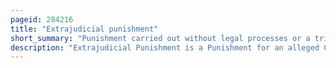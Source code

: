 ```yaml
---
pageid: 284216
title: "Extrajudicial punishment"
short_summary: "Punishment carried out without legal processes or a trial"
description: "Extrajudicial Punishment is a Punishment for an alleged Crime or Offense which is carried out without legal Process or Supervision through a legal Proceeding."
---
```


